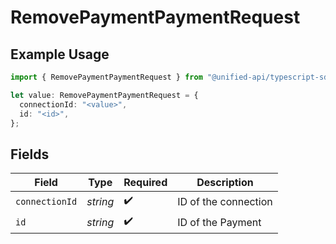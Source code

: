 # RemovePaymentPaymentRequest

## Example Usage

```typescript
import { RemovePaymentPaymentRequest } from "@unified-api/typescript-sdk/sdk/models/operations";

let value: RemovePaymentPaymentRequest = {
  connectionId: "<value>",
  id: "<id>",
};
```

## Fields

| Field                | Type                 | Required             | Description          |
| -------------------- | -------------------- | -------------------- | -------------------- |
| `connectionId`       | *string*             | :heavy_check_mark:   | ID of the connection |
| `id`                 | *string*             | :heavy_check_mark:   | ID of the Payment    |
